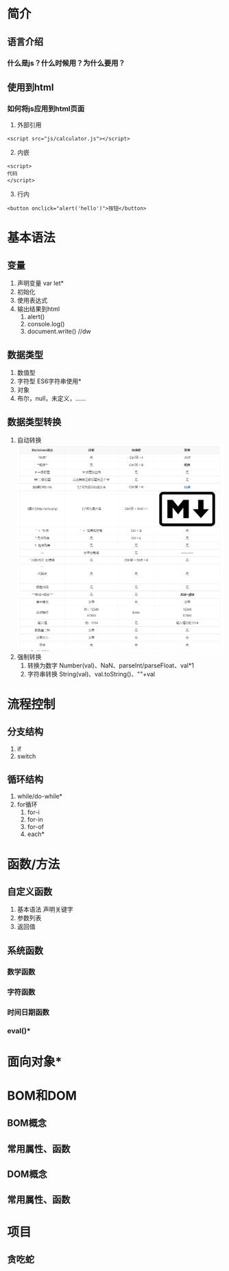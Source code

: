 # 简介
## 语言介绍
### 什么是js？什么时候用？为什么要用？
## 使用到html
### 如何将js应用到html页面
1. 外部引用
```
<script src="js/calculator.js"></script>
```

2. 内嵌
```
<script>
代码
</script>
```

3. 行内
```
<button onclick="alert('hello')">按钮</button>
```

# 基本语法
## 变量
1. 声明变量 var let*
2. 初始化
3. 使用表达式
4. 输出结果到html
	1. alert()
	2. console.log()
	3. document.write() //dw
## 数据类型
1. 数值型
2. 字符型 ES6字符串使用*
3. 对象
4. 布尔，null，未定义，……
## 数据类型转换
1. 自动转换
![markdown简单语法表](img/markdown简单语法表.png)
2. 强制转换
	1. 转换为数字
	Number(val)、NaN、parseInt/parseFloat、val*1
	2. 字符串转换
	String(val)、val.toString()、""+val

# 流程控制
## 分支结构
1. if
2. switch
## 循环结构
1. while/do-while*
2. for循环
	1. for-i
	2. for-in
	3. for-of
	4. each*
	
# 函数/方法
## 自定义函数
1. 基本语法 声明关键字
2. 参数列表
3. 返回值

## 系统函数
### 数学函数
### 字符函数
### 时间日期函数
### eval()*
# 面向对象*
# BOM和DOM
## BOM概念
## 常用属性、函数
## DOM概念
## 常用属性、函数
# 项目
## 贪吃蛇
